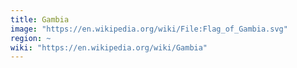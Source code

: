 ```yaml
---
title: Gambia
image: "https://en.wikipedia.org/wiki/File:Flag_of_Gambia.svg"
region: ~
wiki: "https://en.wikipedia.org/wiki/Gambia"
---
```

